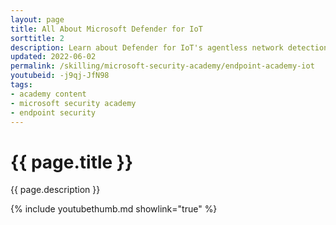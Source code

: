 ```yaml
---
layout: page
title: All About Microsoft Defender for IoT
sorttitle: 2
description: Learn about Defender for IoT's agentless network detection and response (NDR) that is rapidly deployed and interoperable with Microsoft 365 Defender, Microsoft Sentinel, and Security Operations Center (SOC) tools. Explore differences between IT/OT security and upskill with a detailed demo within Defender for IoT.
updated: 2022-06-02
permalink: /skilling/microsoft-security-academy/endpoint-academy-iot
youtubeid: -j9qj-JfN98
tags: 
- academy content
- microsoft security academy
- endpoint security
---
```


# {{ page.title }}

{{ page.description }}

{% include youtubethumb.md showlink="true" %}